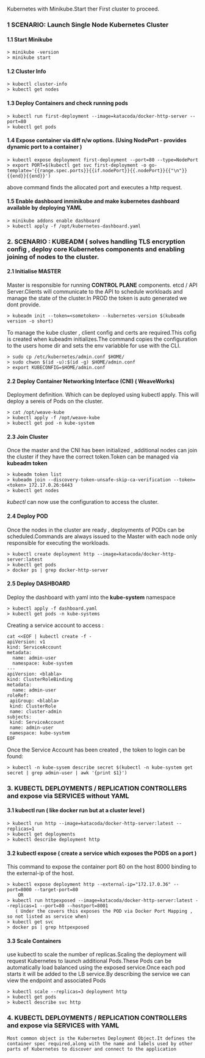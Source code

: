 Kubernetes with Minikube.Start ther First cluster to proceed.

### 1 SCENARIO: Launch Single Node Kubernetes Cluster

#### 1.1 Start Minikube
    > minikube -version
    > minikube start
#### 1.2 Cluster Info
    > kubectl cluster-info
    > kubectl get nodes
#### 1.3 Deploy Containers and check running pods
    > kubectl run first-deployment --image=katacoda/docker-http-server --port=80
    > kubectl get pods
    
#### 1.4 Expose container via diff n/w options. (Using NodePort - provides dynamic port to a container )
    > kubectl expose deployment first-deployment --port=80 --type=NodePort
    > export PORT=$(kubectl get svc first-deployment -o go-template='{{range.spec.ports}}{{if.nodePort}}{{.nodePort}}{{"\n"}}{{end}}{{end}}')
    
   above command finds the allocated port and executes a http request.
   
#### 1.5 Enable dashboard inminikube and make kubernetes dashboard available by deploying YAML   
    > minikube addons enable dashboard
    > kubectl apply -f /opt/kubernetes-dashboard.yaml
    
### 2. SCENARIO : KUBEADM ( solves handling TLS encryption config , deploy core Kubernetes components and enabling joining of nodes to the cluster. 
    
#### 2.1 Initialise MASTER
  Master  is responsible for running __CONTROL PLANE__ components. etcd / API Server.Clients will communicate to the API to schedule workloads and manage the state of the cluster.In PROD the token is auto generated we dont provide.
  
    > kubeadm init --token=<sometoken> --kubernetes-version $(kubeadm version -o short)

To manage the kube cluster , client config and certs are required.This cofig is created when kubeadm initializes.The command copies the configuration to the users home dir and sets the env variabble for use with the CLI.   

    > sudo cp /etc/kubernetes/admin.conf $HOME/
    > sudo chwon $(id -u):$(id -g) $HOME/admin.conf
    > export KUBECONFIG=$HOME/admin.conf

#### 2.2 Deploy Container Networking Interface (CNI) ( WeaveWorks)
Deployment definition. Which can be deployed using kubectl apply. This will deploy a sereis of Pods on the cluster.

    > cat /opt/weave-kube
    > kubectl apply -f /opt/weave-kube
    > kubectl get pod -n kube-system
    
#### 2.3 Join Cluster
  Once the master and the CNI has been initialized , additional nodes can join the cluster if they have the correct token.Token can be managed via __kubeadm token__
  
    > kubeadm token list
    > kubeadm join --discovery-token-unsafe-skip-ca-verification --token=<token> 172.17.0.26:6443
    > kubectl get nodes
 *kubectl* can now use the configuration to access the cluster.
  
#### 2.4 Deploy POD
  Once the nodes in the cluster are ready , deployments of PODs can be scheduled.Commands are always issued to the Master with each node only responsible for executing the workloads.
   
    > kubectl create deployment http --image=katacoda/docker-http-server:latest
    > kubectl get pods
    > docker ps | grep docker-http-server
    
#### 2.5 Deploy DASHBOARD
  Deploy the dashboard with yaml into the __kube-system__ namespace
  
    > kubectl apply -f dashboard.yaml
    > kubectl get pods -n kube-systems
    
  Creating a service account to access :
  ```
  cat <<EOF | kubectl create -f -
  apiVersion: v1
  kind: ServiceAccount
  metadata:
    name: admin-user
    namespace: kube-system
  ---
  apiVersion: <blabla>
  kind: ClusterRoleBinding
  metadata:
    name: admin-user
  roleRef:
   apiGroup: <blabla>
   kind: ClusterRole
   name: cluster-admin
  subjects:
   kind: ServiceAccount
   name: admin-user
   namespace: kube-system
 EOF
```

Once the Service Account has been created , the token to login can be found:
   
    > kubectl -n kube-sysem describe secret $(kubectl -n kube-system get secret | grep admin-user | awk '{print $1}')
   
### 3. KUBECTL DEPLOYMENTS / REPLICATION CONTROLLERS and expose via SERVICES without YAML

#### 3.1 kubectl run ( like docker run but at a cluster level )

    > kubectl run http --image=katacoda/docker-http-server:latest --replicas=1
    > kubectl get deployments
    > kubectl describe deployment http
    
#### 3.2 kubectl expose ( create a service which exposes the PODS on a port )
  This command to expose the container port 80 on the host 8000 binding to the external-ip of the host.
  
    > kubectl expose deployment http --external-ip="172.17.0.36" --port=8000 --target-port=80
        OR
    > kubectl run httpexposed --image=katacoda/docker-http-server:latest --replicas=1 --port=80 --hostport=8001
       ( Under the covers this exposes the POD via Docker Port Mapping , so not listed as service when)
    > kubectl get svc
    > docker ps | grep httpexposed
 
#### 3.3 Scale Containers
  use kubectl to scale the number of replicas.Scaling the deployment will request Kubernetes to launch additional Pods.These Pods can be automatically load balanced using the exposed service.Once each pod starts it will be added to the LB service.By describing the service we can view the endpoint and associated Pods
  
    > kubectl scale --replicas=3 deployment http
    > kubectl get pods
    > kubectl describe svc http
    
 ### 4. KUBECTL DEPLOYMENTS / REPLICATION CONTROLLERS and expose via SERVICES with YAML 
    Most common object is the Kubernetes Deployment Object.It defines the container spec required,along with the name and labels used by other parts of Kubernetes to discover and connect to the application
    
    
    
  

  
  
  
    
    
  
  
  


   
 
